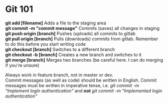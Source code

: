 # Git 101

**git add [filename]** Adds a file to the staging area  
  **git commit -m "commit message"** Commits (saves) all changes in staging  
**git push origin [branch]** Pushes (uploads) all commits to gitlab  
**git pull origin [branch]** Pulls (downloads) commits from gitlab. Remember to do this before you start writing code  
**git checkout [branch]** Switches to a different branch  
**git checkout -b [branch]** Creates a new branch and switches to it  
**git merge [branch]** Merges two branches (be careful here. I can do merging if you're unsure)  

Always work in feature branch, not in master or dev.  
Commit messages (as well as code) should be written in English. Commit messages must be written in imperative tense, i.e. *git commit -m "Implement login authentication"* and **not** *git commit -m "Implemented login authentication"*  


